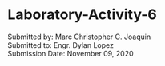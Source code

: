 # Laboratory-Activity-6
Submitted by: Marc Christopher C. Joaquin <br>
Submitted to: Engr. Dylan Lopez <br>
Submission Date: November 09, 2020 <br>
